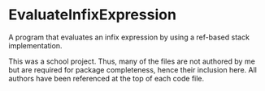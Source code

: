 # EvaluateInfixExpression
A program that evaluates an infix expression by using a ref-based stack implementation.

This was a school project. 
Thus, many of the files are not authored by me but are required for package completeness, hence their inclusion here. 
All authors have been referenced at the top of each code file.
